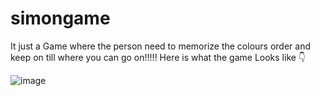 # simongame
It just a Game where the person need to memorize the colours order and keep on till where you can go on!!!!!
Here is what the game Looks like 👇

![image](https://github.com/user-attachments/assets/c87705a9-9ffc-4827-a9dd-9863d09486b8)

